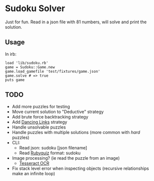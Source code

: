 Sudoku Solver
=============

Just for fun. Read in a json file with 81 numbers, will solve and print the solution.

Usage
-----

In irb:

    load 'lib/sudoku.rb'
    game = Sudoku::Game.new
    game.load_gamefile 'test/fixtures/game.json'
    game.solve # => true
    puts game

TODO
----

* Add more puzzles for testing
* Move current solution to "Deductive" strategy
* Add brute force backtracking strategy
* Add [Dancing Links](http://en.wikipedia.org/wiki/Dancing_Links) strategy
* Handle unsolvable puzzles
* Handle puzzles with multiple solutions (more common with *hard* puzzles)
* CLI:
    * Read json: sudoku [json filename]
    * Read [Rubyquiz](http://rubyquiz.com/quiz43.html) format: sudoku <stdin>
* Image processing? (ie read the puzzle from an image)
    * [Tesseract OCR](http://code.google.com/p/tesseract-ocr/)
* Fix stack level error when inspecting objects (recursive relationships make an infinite loop)

